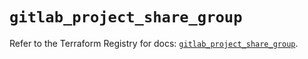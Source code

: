 # `gitlab_project_share_group`

Refer to the Terraform Registry for docs: [`gitlab_project_share_group`](https://registry.terraform.io/providers/gitlabhq/gitlab/18.4.1/docs/resources/project_share_group).

